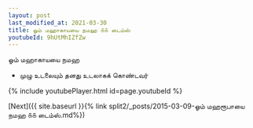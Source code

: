 ```yaml
---
layout: post
last_modified_at: 2021-03-30
title: ஓம் மஹாகாயயை நமஹ ௧௧ டைம்ஸ்
youtubeId: 9hUtMhIZfZw
---
```

 
 
 ஓம் மஹாகாயயை நமஹ  
 
 -  முழு உடலையும் தனது உடலாகக் கொண்டவர் 
 
  
 
  
 
 
 
 
 
 


{% include youtubePlayer.html id=page.youtubeId %}
 
[Next]({{ site.baseurl }}{% link  split2/_posts/2015-03-09-ஓம் மஹரூபாயை நமஹ ௧௧ டைம்ஸ்.md%})
 
